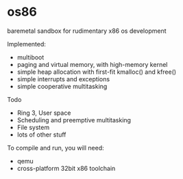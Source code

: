 # os86
baremetal sandbox for rudimentary x86 os development

Implemented:
- multiboot
- paging and virtual memory, with high-memory kernel
- simple heap allocation with first-fit kmalloc() and kfree()
- simple interrupts and exceptions
- simple cooperative multitasking

Todo
- Ring 3, User space
- Scheduling and preemptive multitasking
- File system
- lots of other stuff

To compile and run, you will need:
- qemu
- cross-platform 32bit x86 toolchain
